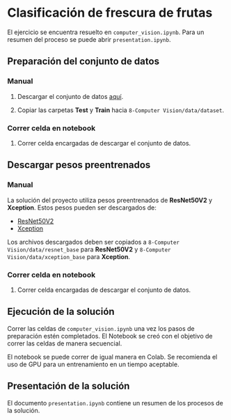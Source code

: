 # Clasificación de frescura de frutas

El ejercicio se encuentra resuelto en `computer_vision.ipynb`. Para un resumen del proceso se puede abrir `presentation.ipynb`.

## Preparación del conjunto de datos

### Manual

1. Descargar el conjunto de datos [aquí](https://share.natasquad.com/index.php/s/D2BHJSt5nY3idPd).

2. Copiar las carpetas **Test** y **Train** hacia `8-Computer Vision/data/dataset`.

### Correr celda en notebook

1. Correr celda encargadas de descargar el conjunto de datos.

## Descargar pesos preentrenados

### Manual

La solución del proyecto utiliza pesos preentrenados de **ResNet50V2** y **Xception**. Estos pesos pueden ser descargados de:

- [ResNet50V2](https://storage.googleapis.com/tensorflow/keras-applications/resnet/resnet50v2_weights_tf_dim_ordering_tf_kernels_notop.h5)
- [Xception](https://storage.googleapis.com/tensorflow/keras-applications/xception/xception_weights_tf_dim_ordering_tf_kernels_notop.h5)

Los archivos descargados deben ser copiados a `8-Computer Vision/data/resnet_base` para **ResNet50V2** y `8-Computer Vision/data/xception_base` para **Xception**. 

### Correr celda en notebook

1. Correr celda encargadas de descargar el conjunto de datos.

## Ejecución de la solución

Correr las celdas de `computer_vision.ipynb` una vez los pasos de preparación estén completados. El Notebook se creó con el objetivo de correr las celdas de manera secuencial.

El notebook se puede correr de igual manera en Colab. Se recomienda el uso de GPU para un entrenamiento en un tiempo aceptable.

## Presentación de la solución

El documento `presentation.ipynb` contiene un resumen de los procesos de la solución.  
